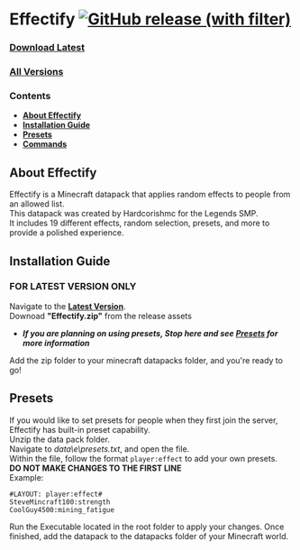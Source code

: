 # Effectify [![GitHub release (with filter)](https://img.shields.io/github/v/release/Jzmoore27/Effectify)](https://github.com/Jzmoore27/Effectify/releases/latest)

### [Download Latest](https://github.com/Jzmoore27/Effectify/releases/latest)
### [All Versions](https://github.com/Jzmoore27/Effectify/releases)

### Contents
 * **[About Effectify](#about-effectify)**
 * **[Installation Guide](#installation-guide)**
 * **[Presets](#presets)**
 * **[Commands](#comands)**

## About Effectify
Effectify is a Minecraft datapack that applies random effects to people from an allowed list.<br>
This datapack was created by Hardcorishmc for the Legends SMP.<br>
It includes 19 different effects, random selection, presets, and more to provide a polished experience.<br>

## Installation Guide
### **FOR LATEST VERSION ONLY**<br>
Navigate to the [**Latest Version**](https://github.com/Jzmoore27/Effectify/releases/lates).<br>
Downoad **"Effectify.zip"** from the release assets<br>

 * **_If you are planning on using presets, Stop here and see [**Presets**](#presets) for more information_**<br>

Add the zip folder to your minecraft datapacks folder, and you're ready to go!

## Presets
If you would like to set presets for people when they first join the server, Effectify has built-in preset capability.<br>
Unzip the data pack folder.<br>
Navigate to _data\e\presets.txt_, and open the file.<br>
Within the file, follow the format ```player:effect``` to add your own presets.<br>
**DO NOT MAKE CHANGES TO THE FIRST LINE**<br>
Example:<br>
```
#LAYOUT: player:effect#
SteveMincraft100:strength
CoolGuy4500:mining_fatigue
```
Run the Executable located in the root folder to apply your changes.
Once finished, add the datapack to the datapacks folder of your Minecraft world.

